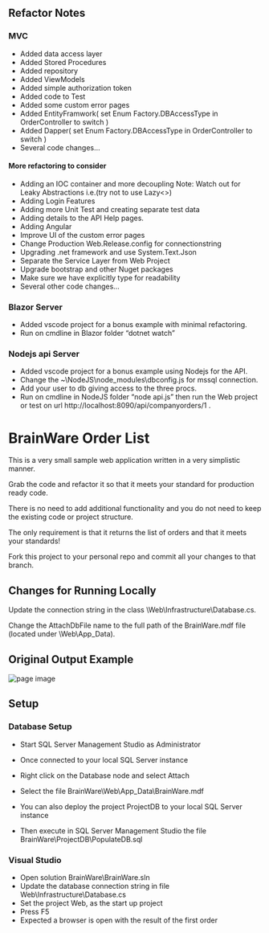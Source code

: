 ## Refactor Notes
### MVC
- Added data access layer
- Added Stored Procedures
- Added repository
- Added ViewModels
- Added simple authorization token
- Added code to Test
- Added some custom error pages
- Added EntityFramwork( set Enum Factory.DBAccessType in OrderController to switch )
- Added Dapper( set Enum Factory.DBAccessType in OrderController to switch )
- Several code changes…


#### More refactoring to consider
- Adding an IOC container and more decoupling  Note: Watch out for Leaky Abstractions i.e.(try not to use Lazy<>)
- Adding Login Features
- Adding more Unit Test and creating separate test data
- Adding details to the API Help pages.
- Adding Angular
- Improve UI of the custom error pages
- Change Production Web.Release.config for connectionstring 
- Upgrading .net framework and use System.Text.Json
- Separate the Service Layer from Web Project
- Upgrade bootstrap and other Nuget packages
- Make sure we have explicitly type for readability
- Several other code changes…
	
### Blazor Server
- Added vscode project for a bonus example with minimal refactoring.  
- Run on cmdline in Blazor folder “dotnet watch”

### Nodejs api Server
- Added vscode project for a bonus example using Nodejs for the API.  
- Change the ~\NodeJS\node_modules\dbconfig.js for mssql connection.
- Add your user to db giving access to the three procs.
- Run on cmdline in NodeJS folder “node api.js” then run the Web project or test on url http://localhost:8090/api/companyorders/1 .


# BrainWare Order List

This is a very small sample web application written in a very simplistic manner.

Grab the code and refactor it so that it meets your standard for production ready code.

There is no need to add additional functionality and you do not need to keep the existing code or project structure.

The only requirement is that it returns the list of orders and that it meets your standards!

Fork this project to your personal repo and commit all your changes to that branch. 

## Changes for Running Locally

Update the connection string in the class <project root>\Web\Infrastructure\Database.cs.

Change the AttachDbFile name to the full path of the BrainWare.mdf file (located under <project root>\Web\App_Data\).


## Original Output Example
![page image](output.GIF?raw=true)


## Setup

### Database Setup
- Start SQL Server Management Studio as Administrator
- Once connected to your local SQL Server instance
- Right click on the Database node and select Attach
- Select the file BrainWare\Web\App_Data\BrainWare.mdf

- You can also deploy the project ProjectDB to your local SQL Server instance
- Then execute in SQL Server Management Studio the file BrainWare\ProjectDB\PopulateDB.sql

### Visual Studio
- Open solution BrainWare\BrainWare.sln
- Update the database connection string in file Web\Infrastructure\Database.cs
- Set the project Web, as the start up project
- Press F5
- Expected a browser is open with the result of the first order
